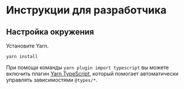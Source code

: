 Инструкции для разработчика
===========================

Настройка окружения
-------------------

Установите Yarn.

```
yarn install
```

При помощи команды `yarn plugin import typescript` вы можете включить 
плагин [Yarn TypeScript][yarn-plugin-typescript], который помогает автоматически управлять 
зависимостями `@types/*`.

[yarn-plugin-typescript]: https://github.com/yarnpkg/berry/tree/master/packages/plugin-typescript